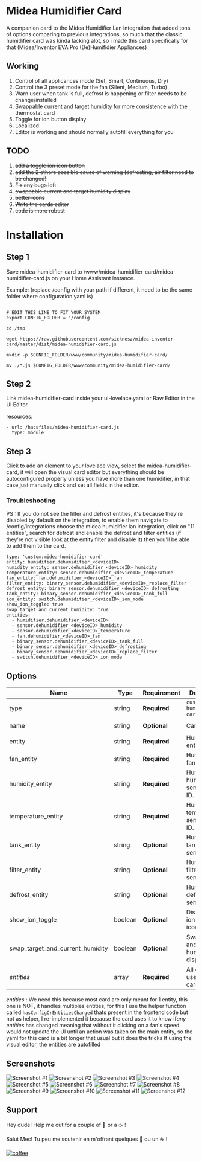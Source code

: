 # Midea Humidifier Card

[commits-shield]: https://img.shields.io/github/commit-activity/y/midea-inventor-card/midea-humidifier-card.svg?style=for-the-badge
[commits]: https://github.com/sickneszmidea-inventor-card/commits/master
[devcontainer]: https://code.visualstudio.com/docs/remote/containers
[forum]: https://community.home-assistant.io/c/projects/frontend
[license-shield]: https://img.shields.io/github/license/midea-inventor-card/midea-humidifier-card.svg?style=for-the-badge
[maintenance-shield]: https://img.shields.io/maintenance/yes/2021.svg?style=for-the-badge
[releases-shield]: https://img.shields.io/github/release/midea-inventor-card/midea-humidifier-card.svg?style=for-the-badge
[releases]: https://github.com/sicknesz/midea-humidifier-card/releases

A companion card to the Midea Humidifier Lan integration that added tons of options comparing to previous integrations, so much that the classic
humidifier card was kinda lacking alot, so i made this card specifically for that (Midea/Inventor EVA Pro (De)Humifidier Appliances)

## Working

1. Control of all applicances mode (Set, Smart, Continuous, Dry)
2. Control the 3 preset mode for the fan (Silent, Medium, Turbo)
3. Warn user when tank is full, defrost is happening or filter needs to be change/installed
4. Swappable current and target humidity for more consistence with the thermostat card
5. Toggle for ion button display
6. Localized
7. Editor is working and should normally autofill everything for you

## TODO

1. ~~add a toggle ion icon button~~
2. ~~add the 2 others possible cause of warning (defrosting, air filter need to be changed)~~
3. ~~Fix any bugs left~~
4. ~~swappable current and target humidity display~~
5. ~~better icons~~
6. ~~Write the cards editor~~
7. ~~code is more robust~~

# Installation

## Step 1

Save midea-humidifier-card to <config directory>/www/midea-humidifier-card/midea-humidifier-card.js on your Home Assistant instance.

Example:
(replace /config with your path if different, it need to be the same folder where configuration.yaml is)

```

# EDIT THIS LINE TO FIT YOUR SYSTEM
export CONFIG_FOLDER = "/config

cd /tmp

wget https://raw.githubusercontent.com/sicknesz/midea-inventor-card/master/dist/midea-humidifier-card.js

mkdir -p $CONFIG_FOLDER/www/community/midea-humidifier-card/

mv ./*.js $CONFIG_FOLDER/www/community/midea-humidifier-card/

```

## Step 2

Link midea-humidifier-card inside your ui-lovelace.yaml or Raw Editor in the UI Editor

resources:

```
- url: /hacsfiles/midea-humidifier-card.js
  type: module
```

## Step 3

Click to add an element to your lovelace view, select the midea-humidifier-card, it will open the visual card editor
but everything should be autoconfigured properly unless you have more than one humidifier, in that case just manually click and set all fields in the editor.

### Troubleshooting

PS : If you do not see the filter and defrost entities, it's because they're disabled by default on the integration, to enable them
navigate to /config/integrations choose the midea humidifier lan integration, click on "11 entities",
search for defrost and enable the defrost and filter entities (if they're not visible look at the entity filter and disable it)
then you'll be able to add them to the card.

```
type: 'custom:midea-humidifier-card'
entity: humidifier.dehumidifier_<deviceID>
humidity_entity: sensor.dehumidifier_<deviceID>_humidity
temperature_entity: sensor.dehumidifier_<deviceID>_temperature
fan_entity: fan.dehumidifier_<deviceID>_fan
filter_entity: binary_sensor.dehumidifier_<deviceID>_replace_filter
defrost_entity: binary_sensor.dehumidifier_<deviceID>_defrosting
tank_entity: binary_sensor.dehumidifier_<deviceID>_tank_full
ion_entity: switch.dehumidifier_<deviceID>_ion_mode
show_ion_toggle: true
swap_target_and_current_humidity: true
entities:
  - humidifier.dehumidifier_<deviceID>
  - sensor.dehumidifier_<deviceID>_humidity
  - sensor.dehumidifier_<deviceID>_temperature
  - fan.dehumidifier_<deviceID>_fan
  - binary_sensor.dehumidifier_<deviceID>_tank_full
  - binary_sensor.dehumidifier_<deviceID>_defrosting
  - binary_sensor.dehumidifier_<deviceID>_replace_filter
  - switch.dehumidifier_<deviceID>_ion_mode
```

## Options

| Name                             | Type    | Requirement  | Description                                 | Default              |
| -------------------------------- | ------- | ------------ | ------------------------------------------- | -------------------- |
| type                             | string  | **Required** | `custom:midea-humidifier-card`                    |
| name                             | string  | **Optional** | Card name                                   | `Midea Humidifier`   |
| entity                           | string  | **Required** | Humidifier entity ID.                       | `humidifier.<id>`    |
| fan_entity                       | string  | **Required** | Humidifiers fan entity ID.                  | `fan.<id>`           |
| humidity_entity                  | string  | **Required** | Humidifiers humidity sensor entity ID.      | `sensor.<id>`        |
| temperature_entity               | string  | **Required** | Humidifiers temperature sensor entity ID.   | `sensor.<id>`        |
| tank_entity                      | string  | **Optional** | Humidifiers tank binary sensor entity       | `binary_sensor.<id>` |
| filter_entity                    | string  | **Optional** | Humidifiers filter binary sensor entity     | `binary_sensor.<id>` |
| defrost_entity                   | string  | **Optional** | Humidifiers defrost binary sensor entity    | `binary_sensor.<id>` |
| show_ion_toggle                  | boolean | **Optional** | Display the ion toggle icon.                | true                 |
| swap_target_and_current_humidity | boolean | **Optional** | Swap current and target humidity display    | true                 |
| *entities*                       | array   | **Required** | All entities used in the card.              | ...                  |

*entities* : We need this because most card are only meant for 1 entity, this one is NOT, it handles multiples entities,
for this I use the helper function called `hasConfigOrEntitiesChanged` thats present in the frontend code but not as helper,
I re-implemented it because the card uses it to know if*any entities* has changed meaning that without it clicking on a fan's speed would
not update the UI until an action was taken on the main entity, so the yaml for this card is a bit longer that usual but it does the tricks
If using the visual editor, the entities are autofilled

## Screenshots

![Screenshot #1](<https://github.com/sicknesz/midea-inventor-card/blob/master/docs/Screenshot_1.png?raw=true>)
![Screenshot #2](<https://github.com/sicknesz/midea-inventor-card/blob/master/docs/Screenshot_2.png?raw=true>)
![Screenshot #3](<https://github.com/sicknesz/midea-inventor-card/blob/master/docs/Screenshot_3.png?raw=true>)
![Screenshot #4](<https://github.com/sicknesz/midea-inventor-card/blob/master/docs/Screenshot_4.png?raw=true>)
![Screenshot #5](<https://github.com/sicknesz/midea-inventor-card/blob/master/docs/Screenshot_5.png?raw=true>)
![Screenshot #6](<https://github.com/sicknesz/midea-inventor-card/blob/master/docs/Screenshot_6.png?raw=true>)
![Screenshot #7](<https://github.com/sicknesz/midea-inventor-card/blob/master/docs/Screenshot_7.png?raw=true>)
![Screenshot #8](<https://github.com/sicknesz/midea-inventor-card/blob/master/docs/Screenshot_8.png?raw=true>)
![Screenshot #9](<https://github.com/sicknesz/midea-inventor-card/blob/master/docs/Screenshot_9.png?raw=true>)
![Screenshot #10](<https://github.com/sicknesz/midea-inventor-card/blob/master/docs/Screenshot_10.png?raw=true>)
![Screenshot #11](<https://github.com/sicknesz/midea-inventor-card/blob/master/docs/Screenshot_11.png?raw=true>)
![Screenshot #12](<https://github.com/sicknesz/midea-inventor-card/blob/master/docs/Screenshot_12.png?raw=true>)

## Support

Hey dude! Help me out for a couple of :beers: or a :coffee: !

Salut Mec! Tu peu me soutenir en m'offrant quelques :beers: ou un :coffee: !

[![coffee](https://www.buymeacoffee.com/assets/img/custom_images/black_img.png)](https://www.buymeacoffee.com/zJtVxUAgH)
